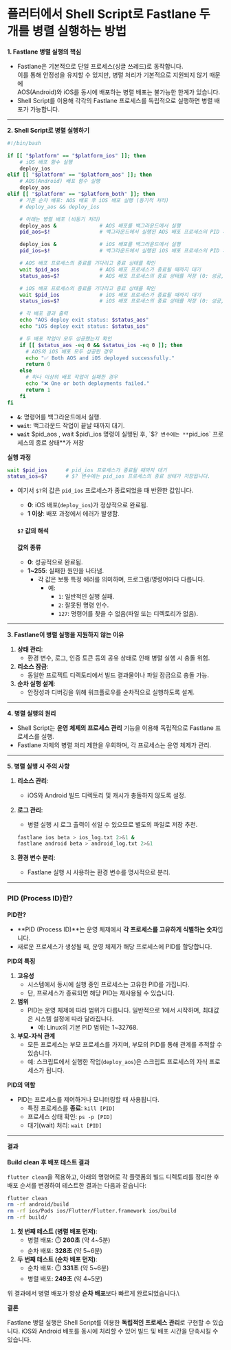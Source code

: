 # 플러터에서 Shell Script로 Fastlane 두 개를 병렬 실행하는 방법

**1. Fastlane 병렬 실행의 핵심**

* Fastlane은 기본적으로 단일 프로세스(싱글 쓰레드)로 동작합니다. \
  이를 통해 안정성을 유지할 수 있지만, 병렬 처리가 기본적으로 지원되지 않기 때문에 \
  AOS(Android)와 iOS를 동시에 배포하는 병렬 배포는 불가능한 한계가 있습니다.
* Shell Script를 이용해 각각의 Fastlane 프로세스를 독립적으로 실행하면 병렬 배포가 가능합니다.

***

**2. Shell Script로 병렬 실행하기**

```bash
#!/bin/bash

if [[ "$platform" == "$platform_ios" ]]; then
    # iOS 배포 함수 실행
    deploy_ios
elif [[ "$platform" == "$platform_aos" ]]; then
    # AOS(Android) 배포 함수 실행
    deploy_aos
elif [[ "$platform" == "$platform_both" ]]; then
    # 기존 순차 배포: AOS 배포 후 iOS 배포 실행 (동기적 처리)
    # deploy_aos && deploy_ios

    # 아래는 병렬 배포 (비동기 처리)
    deploy_aos &              # AOS 배포를 백그라운드에서 실행
    pid_aos=$!                # 백그라운드에서 실행된 AOS 배포 프로세스의 PID 저장

    deploy_ios &              # iOS 배포를 백그라운드에서 실행
    pid_ios=$!                # 백그라운드에서 실행된 iOS 배포 프로세스의 PID 저장

    # AOS 배포 프로세스의 종료를 기다리고 종료 상태를 확인
    wait $pid_aos             # AOS 배포 프로세스가 종료될 때까지 대기
    status_aos=$?             # AOS 배포 프로세스의 종료 상태를 저장 (0: 성공, 그 외: 실패)

    # iOS 배포 프로세스의 종료를 기다리고 종료 상태를 확인
    wait $pid_ios             # iOS 배포 프로세스가 종료될 때까지 대기
    status_ios=$?             # iOS 배포 프로세스의 종료 상태를 저장 (0: 성공, 그 외: 실패)

    # 각 배포 결과 출력
    echo "AOS deploy exit status: $status_aos"
    echo "iOS deploy exit status: $status_ios"

    # 두 배포 작업이 모두 성공했는지 확인
    if [[ $status_aos -eq 0 && $status_ios -eq 0 ]]; then
      # AOS와 iOS 배포 모두 성공한 경우
      echo "✅ Both AOS and iOS deployed successfully."
      return 0
    else
      # 하나 이상의 배포 작업이 실패한 경우
      echo "❌ One or both deployments failed."
      return 1
    fi
fi

```

* **`&`**: 명령어를 백그라운드에서 실행.
* **`wait`**: 백그라운드 작업이 끝날 때까지 대기.
* **`wait`** $pid\_aos , wait $pid\_ios  명령이 실행된 후, `$?` 변수에는 **`pid_ios` 프로세스의 종료 상태**가 저장

**실행 과정**

```bash
wait $pid_ios      # pid_ios 프로세스가 종료될 때까지 대기
status_ios=$?      # $? 변수에는 pid_ios 프로세스의 종료 상태가 저장됩니다.
```

*   여기서 `$?`의 값은 `pid_ios` 프로세스가 종료되었을 때 반환한 값입니다.

    * **0**: iOS 배포(`deploy_ios`)가 정상적으로 완료됨.
    * **1 이상**: 배포 과정에서 에러가 발생함.



    #### **`$?` 값의 해석**

    **값의 종류**

    * **0**: 성공적으로 완료됨.
    * **1\~255**: 실패한 원인을 나타냄.
      * 각 값은 보통 특정 에러를 의미하며, 프로그램/명령어마다 다릅니다.
        * 예:
          * `1`: 일반적인 실행 실패.
          * `2`: 잘못된 명령 인수.
          * `127`: 명령어를 찾을 수 없음(파일 또는 디렉토리가 없음).



***

**3. Fastlane이 병렬 실행을 지원하지 않는 이유**

1. **상태 관리**:
   * 환경 변수, 로그, 인증 토큰 등의 공유 상태로 인해 병렬 실행 시 충돌 위험.
2. **리소스 잠금**:
   * 동일한 프로젝트 디렉토리에서 빌드 결과물이나 파일 잠금으로 충돌 가능.
3. **순차 실행 설계**:
   * 안정성과 디버깅을 위해 워크플로우를 순차적으로 실행하도록 설계.

***

**4. 병렬 실행의 원리**

* Shell Script는 **운영 체제의 프로세스 관리** 기능을 이용해 독립적으로 Fastlane 프로세스를 실행.
* Fastlane 자체의 병렬 처리 제한을 우회하며, 각 프로세스는 운영 체제가 관리.

***

**5. 병렬 실행 시 주의 사항**

1. **리소스 관리**:
   * iOS와 Android 빌드 디렉토리 및 캐시가 충돌하지 않도록 설정.
2.  **로그 관리**:

    * 병렬 실행 시 로그 출력이 섞일 수 있으므로 별도의 파일로 저장 추천.

    ```bash
    fastlane ios beta > ios_log.txt 2>&1 &
    fastlane android beta > android_log.txt 2>&1
    ```
3. **환경 변수 분리**:
   * Fastlane 실행 시 사용하는 환경 변수를 명시적으로 분리.

***

### **PID (Process ID)란?**

**PID란?**

* \*\*PID (Process ID)\*\*는 운영 체제에서 **각 프로세스를 고유하게 식별하는 숫자**입니다.
* 새로운 프로세스가 생성될 때, 운영 체제가 해당 프로세스에 PID를 할당합니다.

**PID의 특징**

1. **고유성**
   * 시스템에서 동시에 실행 중인 프로세스는 고유한 PID를 가집니다.
   * 단, 프로세스가 종료되면 해당 PID는 재사용될 수 있습니다.
2. **범위**
   * PID는 운영 체제에 따라 범위가 다릅니다. 일반적으로 1에서 시작하며, 최대값은 시스템 설정에 따라 달라집니다.
     * 예: Linux의 기본 PID 범위는 1\~32768.
3. **부모-자식 관계**
   * 모든 프로세스는 부모 프로세스를 가지며, 부모의 PID를 통해 관계를 추적할 수 있습니다.
   * 예: 스크립트에서 실행한 작업(`deploy_aos`)은 스크립트 프로세스의 자식 프로세스가 됩니다.

**PID의 역할**

* PID는 프로세스를 제어하거나 모니터링할 때 사용됩니다.
  * 특정 프로세스를 **종료**: `kill [PID]`
  * 프로세스 상태 확인: `ps -p [PID]`
  * 대기(wait) 처리: `wait [PID]`



***

**결과**\
\
**Build clean 후 배포 테스트 결과**

`flutter clean`을 적용하고, 아래의 명령어로 각 플랫폼의 빌드 디렉토리를 정리한 후 배포 순서를 변경하여 테스트한 결과는 다음과 같습니다:

```bash
flutter clean
rm -rf android/build
rm -rf ios/Pods ios/Flutter/Flutter.framework ios/build
rm -rf build/
```

1. **첫 번째 테스트 (병렬 배포 먼저)**:
   * 병렬 배포: ⏱️ **260초** (약 4\~5분)
   * 순차 배포: **328초** (약 5\~6분)
2. **두 번째 테스트 (순차 배포 먼저)**:
   * 순차 배포: ⏱️ **331초** (약 5\~6분)
   * 병렬 배포: **249초** (약 4\~5분)

위 결과에서 병렬 배포가 항상 **순차 배포**보다 빠르게 완료되었습니다.\


**결론**

Fastlane 병렬 실행은 Shell Script를 이용한 **독립적인 프로세스 관리**로 구현할 수 있습니다. iOS와 Android 배포를 동시에 처리할 수 있어 빌드 및 배포 시간을 단축시킬 수 있습니다.
